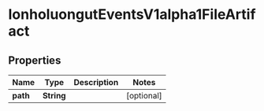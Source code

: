 

# IonholuongutEventsV1alpha1FileArtifact


## Properties

Name | Type | Description | Notes
------------ | ------------- | ------------- | -------------
**path** | **String** |  |  [optional]



